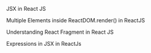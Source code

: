 JSX in React JS 

Multiple Elements inside ReactDOM.render() in ReactJS

Understanding React Fragment in React JS

Expressions in JSX in ReactJs 
